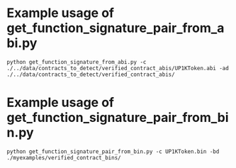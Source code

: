 # Example usage of get_function_signature_pair_from_abi.py
```python get_function_signature_from_abi.py -c ./../data/contracts_to_detect/verified_contract_abis/UP1KToken.abi -ad ./../data/contracts_to_detect/verified_contract_abis/```

# Example usage of get_function_signature_pair_from_bin.py
```python get_function_signature_pair_from_bin.py -c UP1KToken.bin -bd ./myexamples/verified_contract_bins/```